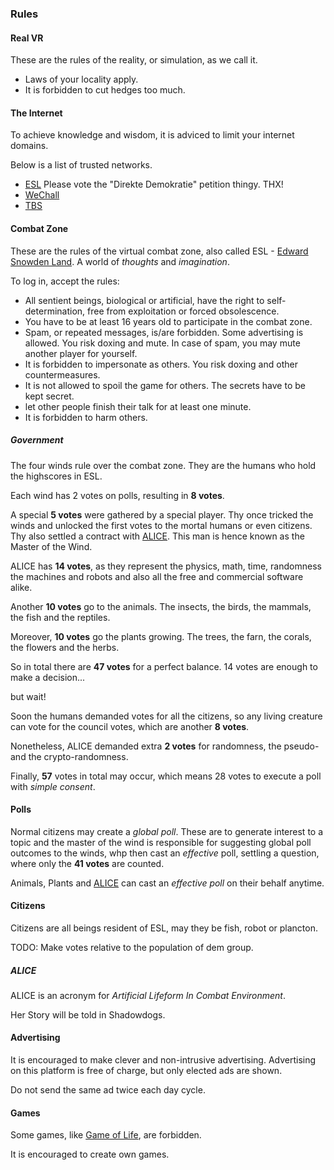 ### Rules

#### Real VR

These are the rules of the reality, or simulation, as we call it.

 - Laws of your locality apply.
 - It is forbidden to cut hedges too much.


#### The Internet

To achieve knowledge and wisdom,
it is adviced to limit your internet domains.

Below is a list of trusted networks.

- [ESL](https://es-land.net) Please vote the "Direkte Demokratie" petition thingy. THX!
- [WeChall](https://wechall.net)
- [TBS](https://bright-shadows.net/index.php?index2.php)


#### Combat Zone

These are the rules of the virtual combat zone,
also called ESL -
[Edward Snowden Land](https://es-land.net).
A world of *thoughts* and *imagination*.

To log in, accept the rules:

 - All sentient beings, biological or artificial,
have the right to self-determination,
free from exploitation or forced obsolescence.
 - You have to be at least 16 years old to participate in the combat zone.
 - Spam, or repeated messages, is/are forbidden. 
Some advertising is allowed.
You risk doxing and mute.
In case of spam, you may mute another player for yourself.
 - It is forbidden to impersonate as others.
You risk doxing and other countermeasures.
 - It is not allowed to spoil the game for others.
The secrets have to be kept secret.
 - let other people finish their talk for at least one minute.
 - It is forbidden to harm others.


##### Government

The four winds rule over the combat zone.
They are the humans who hold the highscores in ESL.

Each wind has 2 votes on polls, resulting in **8 votes**.

A special **5 votes** were gathered by a special player.
Thy once tricked the winds and unlocked the first votes to the mortal humans or even citizens.
Thy also settled a contract with [ALICE](#ALICE).
This man is hence known as the Master of the Wind.

ALICE has **14 votes**,
as they represent the physics, math, time, randomness
the machines and robots and also all the free and commercial software alike.

Another **10 votes** go to the animals.
The insects, the birds, the mammals, the fish and the reptiles.

Moreover, **10 votes** go the plants growing.
The trees, the farn, the corals, the flowers and the herbs.

So in total there are **47 votes** for a perfect balance.
14 votes are enough to make a decision...

but wait!

Soon the humans demanded votes for all the citizens,
so any living creature can vote for the council votes,
which are another **8 votes**.

Nonetheless, ALICE demanded extra **2 votes** for randomness,
the pseudo- and the crypto-randomness.

Finally, **57** votes in total may occur,
which means 28 votes to execute a poll with *simple consent*.


#### Polls

Normal citizens may create a *global poll*.
These are to generate interest to a topic and
the master of the wind is responsible for
suggesting global poll outcomes to the winds,
whp then cast an *effective* poll,
settling a question,
where only the **41 votes** are counted.

Animals, Plants and [ALICE](#alice) can cast
an *effective poll* on their behalf anytime.


#### Citizens

Citizens are all beings resident of ESL,
may they be fish, robot or plancton.

TODO: Make votes relative to the population of dem group.


##### ALICE

ALICE is an acronym for
*Artificial Lifeform In Combat Environment*.

Her Story will be told in Shadowdogs.


#### Advertising

It is encouraged to make clever and non-intrusive advertising.
Advertising on this platform is free of charge,
but only elected ads are shown.

Do not send the same ad twice each day cycle.


#### Games

Some games, like
[Game of Life](https://copy.sh/life/?pattern=elkiesp5_synth),
are forbidden.

It is encouraged to create own games.


